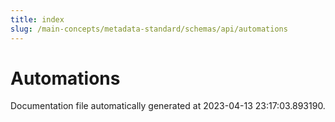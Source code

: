 ```yaml
---
title: index
slug: /main-concepts/metadata-standard/schemas/api/automations
---
```


# Automations

Documentation file automatically generated at 2023-04-13 23:17:03.893190.
